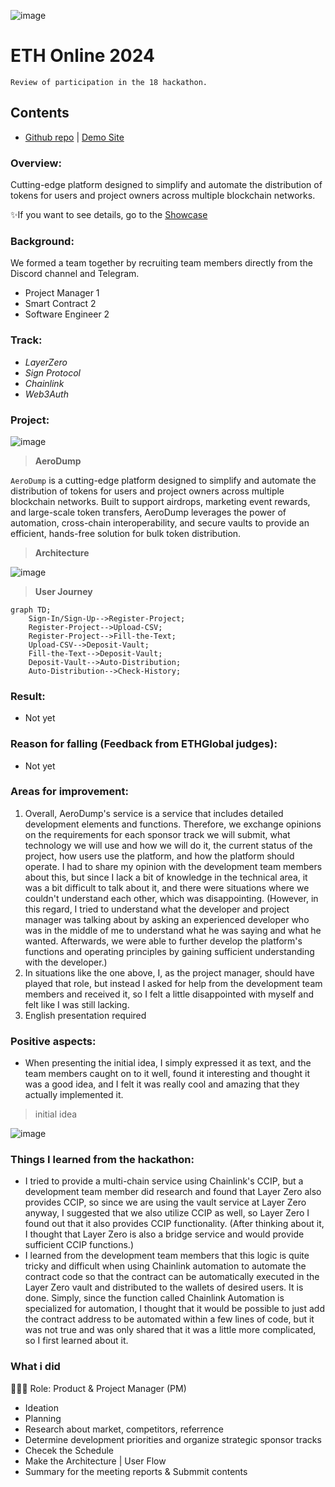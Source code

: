 ![image](https://github.com/user-attachments/assets/60da6a1f-ccf3-48ff-818d-e362ff12b915)

# ETH Online 2024

`Review of participation in the 18 hackathon.`

## Contents
- [Github repo](https://github.com/AeroDump/contracts) | [Demo Site](https://aerodump.vercel.app/)

### Overview:
Cutting-edge platform designed to simplify and automate the distribution of tokens for users and project owners across multiple blockchain networks.

✨If you want to see details, go to the [Showcase](https://ethglobal.com/showcase/aerodump-4z48m)

### Background:
We formed a team together by recruiting team members directly from the Discord channel and Telegram.
- Project Manager 1
- Smart Contract 2
- Software Engineer 2

### Track:

- *LayerZero*
- *Sign Protocol*
- *Chainlink*
- *Web3Auth*

### Project:
![image](https://github.com/user-attachments/assets/e9305949-4090-4ca0-87b8-1d2b3b73c27c)

> **AeroDump**

`AeroDump` is a cutting-edge platform designed to simplify and automate the distribution of tokens for users and project owners across multiple blockchain networks. Built to support airdrops, marketing event rewards, and large-scale token transfers, AeroDump leverages the power of automation, cross-chain interoperability, and secure vaults to provide an efficient, hands-free solution for bulk token distribution.

> **Architecture**

![image](https://github.com/user-attachments/assets/cf062c58-ea84-4724-aa71-c8107afda6ef)

> **User Journey**
```mermaid
graph TD;
    Sign-In/Sign-Up-->Register-Project;
    Register-Project-->Upload-CSV;
    Register-Project-->Fill-the-Text;
    Upload-CSV-->Deposit-Vault;
    Fill-the-Text-->Deposit-Vault;
    Deposit-Vault-->Auto-Distribution;
    Auto-Distribution-->Check-History;
```

### Result:
- Not yet

### Reason for falling (Feedback from ETHGlobal judges):
- Not yet

### Areas for improvement:
1) Overall, AeroDump's service is a service that includes detailed development elements and functions. Therefore, we exchange opinions on the requirements for each sponsor track we will submit, what technology we will use and how we will do it, the current status of the project, how users use the platform, and how the platform should operate. I had to share my opinion with the development team members about this, but since I lack a bit of knowledge in the technical area, it was a bit difficult to talk about it, and there were situations where we couldn't understand each other, which was disappointing. (However, in this regard, I tried to understand what the developer and project manager was talking about by asking an experienced developer who was in the middle of me to understand what he was saying and what he wanted. Afterwards, we were able to further develop the platform's functions and operating principles by gaining sufficient understanding with the developer.)
2) In situations like the one above, I, as the project manager, should have played that role, but instead I asked for help from the development team members and received it, so I felt a little disappointed with myself and felt like I was still lacking.
3) English presentation required

### Positive aspects:
- When presenting the initial idea, I simply expressed it as text, and the team members caught on to it well, found it interesting and thought it was a good idea, and I felt it was really cool and amazing that they actually implemented it.
> initial idea

![image](https://github.com/user-attachments/assets/9c318a59-20cf-44f9-8078-25b754aaaea9)


### Things I learned from the hackathon:
- I tried to provide a multi-chain service using Chainlink's CCIP, but a development team member did research and found that Layer Zero also provides CCIP, so since we are using the vault service at Layer Zero anyway, I suggested that we also utilize CCIP as well, so Layer Zero I found out that it also provides CCIP functionality. (After thinking about it, I thought that Layer Zero is also a bridge service and would provide sufficient CCIP functions.)
- I learned from the development team members that this logic is quite tricky and difficult when using Chainlink automation to automate the contract code so that the contract can be automatically executed in the Layer Zero vault and distributed to the wallets of desired users. It is done. Simply, since the function called Chainlink Automation is specialized for automation, I thought that it would be possible to just add the contract address to be automated within a few lines of code, but it was not true and was only shared that it was a little more complicated, so I first learned about it.

### What i did
👨🏼‍💻 Role: Product & Project Manager (PM)

- Ideation
- Planning
- Research about market, competitors, referrence
- Determine development priorities and organize strategic sponsor tracks
- Checek the Schedule
- Make the Architecture | User Flow
- Summary for the meeting reports & Submmit contents

